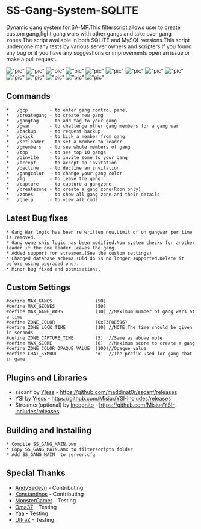 # SS-Gang-System-SQLITE

Dynamic gang system for SA-MP.This filterscript allows user to create custom gang,fight gang wars with other gangs and take over gang zones.The script available in both SQLITE and MySQL versions.This script undergone many tests by various server owners and scripters.If you found any bug or if you have any suggestions or improvements open an issue or make a pull request.

!["pic"](https://s24.postimg.org/nbh74vcb5/gta_sa_2016_04_27_11_22_08_998.jpg) !["pic"](https://s24.postimg.org/4x6o0w00h/gta_sa_2016_04_27_11_22_11_851.jpg) !["pic"](https://s24.postimg.org/raeenp0y9/gta_sa_2016_04_27_11_22_15_285.jpg)
!["pic"](https://s24.postimg.org/ekerocidt/gta_sa_2016_04_27_11_22_30_476.jpg) !["pic"](https://s24.postimg.org/y3jcxph5d/gta_sa_2016_04_27_11_22_34_748.jpg) !["pic"](https://s24.postimg.org/r1lfbidjl/gta_sa_2016_04_27_11_22_44_777.jpg)
!["pic"](https://s24.postimg.org/hibqi1q1d/gta_sa_2016_04_27_11_23_08_195.jpg) !["pic"](https://s24.postimg.org/l37m19ukx/gta_sa_2016_04_27_11_23_24_947.jpg) !["pic"](https://s24.postimg.org/bjxx7t72p/gta_sa_2016_04_27_11_23_50_649.jpg)
!["pic"](https://s24.postimg.org/nzun1k0ep/DA6_Iwj_U.jpg) !["pic"](https://s24.postimg.org/6b2w9xonl/5pz9_J6_A.jpg) !["pic"](https://s24.postimg.org/qjq9vnnyp/bi1s_ZLy.jpg)
!["pic"](https://s24.postimg.org/aa03srdap/WDTZY4_P.jpg) !["pic"](https://s24.postimg.org/xod51t1jl/sbh_Rgd_U.jpg)

## Commands

```
*   /gcp        - to enter gang control panel
*   /creategang - to create new gang
*   /gangtag    - to add tag to your gang
*   /gwar       - to challenge other gang members for a gang war
*   /backup     - to request backup
*   /gkick      - to kick a member from gang
*   /setleader  - to set a member to leader
*   /gmembers   - to see whole members of gang
*   /top        - to see top 10 gangs
*   /ginvite    - to invite some to your gang
*   /accept     - to accept an invitation
*   /decline    - to decline an invitation
*   /gangcolor  - to change your gang color
*   /lg         - to leave the gang
*   /capture    - to capture a gangzone
*   /createzone - to create a gang zone(Rcon only)
*   /zones      - to show all gang zone and their details
*   /ghelp      - to view all cmds
```
## Latest Bug fixes
```
* Gang War logic has been re written now.Limit of on gangwar per time is removed.
* Gang ownership logic has been modified.Now system checks for another leader if the one leader leaves the gang.
* Added support for streamer.(See the custom settings)
* Changed database schema.(Old db is no longer supported.Delete it before using upgraded one).
* Minor bug fixed and optmisations.
```
## Custom Settings

```
#define MAX_GANGS                (50)
#define MAX_GZONES               (50)
#define MAX_GANG_WARS            (10) //Maximum number of gang wars at a time
#define ZONE_COLOR               (0xF3F0E596)
#define ZONE_LOCK_TIME           (10) //NOTE:The time should be given in seconds
#define ZONE_CAPTURE_TIME        (5)  //Same as above note
#define MAX_SCORE                (0)  //Maximum score to create a gang
#define ZONE_COLOR_OPAQUE_VALUE  (100)//Opaque value
#define CHAT_SYMBOL              '#'  //The prefix used for gang chat in game

```
## Plugins and Libraries

* sscanf by [Yless](http://forum.sa-mp.com/member.php?u=29176) - https://github.com/maddinat0r/sscanf/releases
* YSI by [Yless](http://forum.sa-mp.com/member.php?u=29176) - https://github.com/Misiur/YSI-Includes/releases
* Streamer(optional) by [Incognito](http://forum.sa-mp.com/member.php?u=925) - https://github.com/Misiur/YSI-Includes/releases


## Building and Installing
```
* Compile SS_GANG_MAIN.pwn
* Copy SS_GANG_MAIN.amx to filterscripts folder
* Add SS_GANG_MAIN  to server.cfg
```

## Special Thanks
* [AndySedeyn](http://forum.sa-mp.com/member.php?u=225999)   - Contributing
* [Konstantinos](http://forum.sa-mp.com/member.php?u=149753) - Contributing
* [MonsterGamer](http://forum.sa-mp.com/member.php?u=229155) - Testing
* [Oma37](http://forum.sa-mp.com/member.php?u=274689)		 - Testing
* [Yaa](http://forum.sa-mp.com/member.php?u=279315)		     - Testing	
* [UltraZ](http://forum.sa-mp.com/member.php?u=284129)	     - Testing




